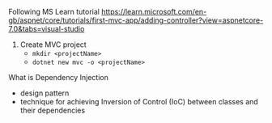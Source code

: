 Following MS Learn tutorial
https://learn.microsoft.com/en-gb/aspnet/core/tutorials/first-mvc-app/adding-controller?view=aspnetcore-7.0&tabs=visual-studio 

1. Create MVC project
    - `mkdir <projectName>`
    - `dotnet new mvc -o <projectName>`

What is Dependency Injection
- design pattern
- technique for achieving Inversion of Control (IoC) between classes and their dependencies